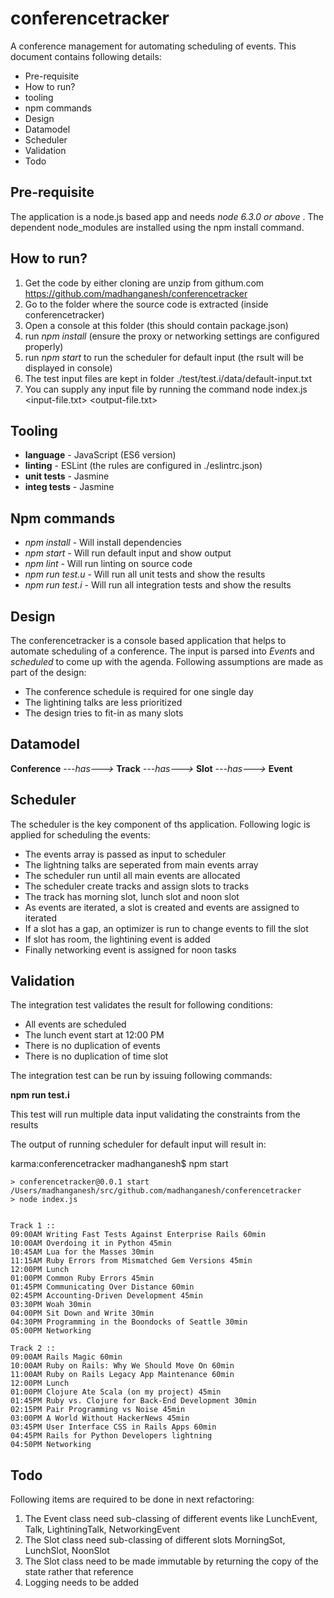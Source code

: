 # conferencetracker
A conference management for automating scheduling of events. This document contains following details:

* Pre-requisite
* How to run?
* tooling
* npm commands
* Design
* Datamodel
* Scheduler
* Validation
* Todo

## Pre-requisite
The application is a node.js based app and needs *node 6.3.0 or above* . The dependent node_modules are installed using the npm install command.

## How to run?
1. Get the code by either cloning are unzip from githum.com https://github.com/madhanganesh/conferencetracker
2. Go to the folder where the source code is extracted (inside conferencetracker)
3. Open a console at this folder (this should contain package.json)
4. run *npm install* (ensure the proxy or networking settings are configured properly)
5. run *npm start* to run the scheduler for default input (the rsult will be displayed in console)
6. The test input files are kept in folder ./test/test.i/data/default-input.txt
7. You can supply any input file by running the command node index.js <input-file.txt> <output-file.txt>

## Tooling
* **language**     - JavaScript (ES6 version)
* **linting**      - ESLint (the rules are configured in ./eslintrc.json)
* **unit tests**   - Jasmine
* **integ tests**  - Jasmine

## Npm commands
* *npm install*    - Will install dependencies
* *npm start*      - Will run default input and show output
* *npm lint*       - Will run linting on source code
* *npm run test.u* - Will run all unit tests and show the results
* *npm run test.i* - Will run all integration tests and show the results

## Design
The conferencetracker is a console based application that helps to automate scheduling of a conference. The input is parsed into *Event*s and
*scheduled* to come up with the agenda. Following assumptions 
are made as part of the design:
* The conference schedule is required for one single day
* The lightining talks are less prioritized
* The design tries to fit-in as many slots

## Datamodel
**Conference** *---has--->* **Track** *---has--->* **Slot** *---has--->* **Event**

## Scheduler
The scheduler is the key component of ths application. Following logic is applied for scheduling the events:

* The events array is passed as input to scheduler
* The lightning talks are seperated from main events array
* The scheduler run until all main events are allocated
* The scheduler create tracks and assign slots to tracks
* The track has morning slot, lunch slot and noon slot
* As events are iterated, a slot is created and events are assigned to iterated
* If a slot has a gap, an optimizer is run to change events to fill the slot
* If slot has room, the lightining event is added
* Finally networking event is assigned for noon tasks

## Validation
The integration test validates the result for following conditions:
* All events are scheduled 
* The lunch event start at 12:00 PM
* There is no duplication of events
* There is no duplication of time slot

The integration test can be run by issuing following commands:

**npm run test.i**

This test will run multiple data input validating the constraints from the results

The output of running scheduler for default input will result in:

karma:conferencetracker madhanganesh$ npm start
```
> conferencetracker@0.0.1 start /Users/madhanganesh/src/github.com/madhanganesh/conferencetracker
> node index.js


Track 1 :: 
09:00AM Writing Fast Tests Against Enterprise Rails 60min
10:00AM Overdoing it in Python 45min
10:45AM Lua for the Masses 30min
11:15AM Ruby Errors from Mismatched Gem Versions 45min
12:00PM Lunch
01:00PM Common Ruby Errors 45min
01:45PM Communicating Over Distance 60min
02:45PM Accounting-Driven Development 45min
03:30PM Woah 30min
04:00PM Sit Down and Write 30min
04:30PM Programming in the Boondocks of Seattle 30min
05:00PM Networking

Track 2 :: 
09:00AM Rails Magic 60min
10:00AM Ruby on Rails: Why We Should Move On 60min
11:00AM Ruby on Rails Legacy App Maintenance 60min
12:00PM Lunch
01:00PM Clojure Ate Scala (on my project) 45min
01:45PM Ruby vs. Clojure for Back-End Development 30min
02:15PM Pair Programming vs Noise 45min
03:00PM A World Without HackerNews 45min
03:45PM User Interface CSS in Rails Apps 60min
04:45PM Rails for Python Developers lightning
04:50PM Networking
```

## Todo
Following items are required to be done in next refactoring:

1. The Event class need sub-classing of different events like LunchEvent, Talk, LightiningTalk, NetworkingEvent
2. The Slot class need sub-classing of different slots MorningSot, LunchSlot, NoonSlot
3. The Slot class need to be made immutable by returning the copy of the state rather that reference
4. Logging needs to be added
